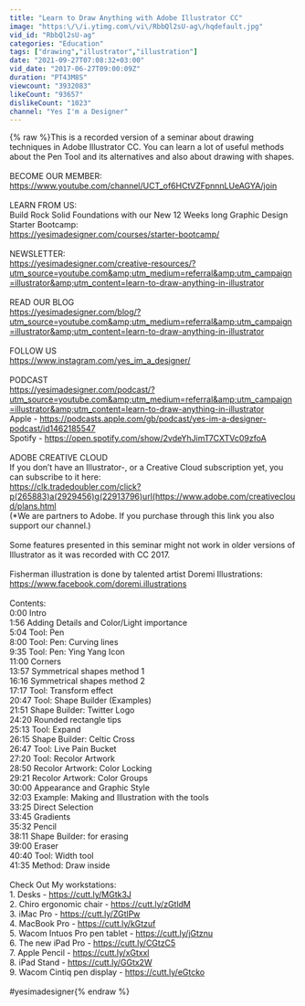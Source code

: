 ```yaml
---
title: "Learn to Draw Anything with Adobe Illustrator CC"
image: "https:\/\/i.ytimg.com\/vi\/RbbQl2sU-ag\/hqdefault.jpg"
vid_id: "RbbQl2sU-ag"
categories: "Education"
tags: ["drawing","illustrator","illustration"]
date: "2021-09-27T07:08:32+03:00"
vid_date: "2017-06-27T09:00:09Z"
duration: "PT43M8S"
viewcount: "3932083"
likeCount: "93657"
dislikeCount: "1023"
channel: "Yes I'm a Designer"
---
```

{% raw %}This is a recorded version of a seminar about drawing techniques in Adobe Illustrator CC. You can learn a lot of useful methods about the Pen Tool and its alternatives and also about drawing with shapes.<br /><br />BECOME OUR MEMBER:<br /><a rel="nofollow" target="blank" href="https://www.youtube.com/channel/UCT_of6HCtVZFpnnnLUeAGYA/join">https://www.youtube.com/channel/UCT_of6HCtVZFpnnnLUeAGYA/join</a><br /><br />LEARN FROM US:<br />Build Rock Solid Foundations with our New 12 Weeks long Graphic Design Starter Bootcamp:<br /><a rel="nofollow" target="blank" href="https://yesimadesigner.com/courses/starter-bootcamp/">https://yesimadesigner.com/courses/starter-bootcamp/</a><br /><br />NEWSLETTER:<br /><a rel="nofollow" target="blank" href="https://yesimadesigner.com/creative-resources/?utm_source=youtube.com&amp;utm_medium=referral&amp;utm_campaign=illustrator&amp;utm_content=learn-to-draw-anything-in-illustrator">https://yesimadesigner.com/creative-resources/?utm_source=youtube.com&amp;utm_medium=referral&amp;utm_campaign=illustrator&amp;utm_content=learn-to-draw-anything-in-illustrator</a><br /><br />READ OUR BLOG<br /><a rel="nofollow" target="blank" href="https://yesimadesigner.com/blog/?utm_source=youtube.com&amp;utm_medium=referral&amp;utm_campaign=illustrator&amp;utm_content=learn-to-draw-anything-in-illustrator">https://yesimadesigner.com/blog/?utm_source=youtube.com&amp;utm_medium=referral&amp;utm_campaign=illustrator&amp;utm_content=learn-to-draw-anything-in-illustrator</a><br /><br />FOLLOW US<br /><a rel="nofollow" target="blank" href="https://www.instagram.com/yes_im_a_designer/">https://www.instagram.com/yes_im_a_designer/</a><br /><br />PODCAST<br /><a rel="nofollow" target="blank" href="https://yesimadesigner.com/podcast/?utm_source=youtube.com&amp;utm_medium=referral&amp;utm_campaign=illustrator&amp;utm_content=learn-to-draw-anything-in-illustrator">https://yesimadesigner.com/podcast/?utm_source=youtube.com&amp;utm_medium=referral&amp;utm_campaign=illustrator&amp;utm_content=learn-to-draw-anything-in-illustrator</a><br />Apple - <a rel="nofollow" target="blank" href="https://podcasts.apple.com/gb/podcast/yes-im-a-designer-podcast/id1462185547">https://podcasts.apple.com/gb/podcast/yes-im-a-designer-podcast/id1462185547</a><br />Spotify - <a rel="nofollow" target="blank" href="https://open.spotify.com/show/2vdeYhJimT7CXTVc09zfoA">https://open.spotify.com/show/2vdeYhJimT7CXTVc09zfoA</a><br /><br />ADOBE CREATIVE CLOUD<br />If you don’t have an Illustrator-, or a Creative Cloud subscription yet, you can subscribe to it here:<br /><a rel="nofollow" target="blank" href="https://clk.tradedoubler.com/click?p(265883)a(2929456)g(22913796)url(https://www.adobe.com/creativecloud/plans.html">https://clk.tradedoubler.com/click?p(265883)a(2929456)g(22913796)url(https://www.adobe.com/creativecloud/plans.html</a><br />(*We are partners to Adobe. If you purchase through this link you also support our channel.)<br /><br />Some features presented in this seminar might not work in older versions of Illustrator as it was recorded with CC 2017.<br /><br />Fisherman illustration is done by talented artist Doremi Illustrations:<br /><a rel="nofollow" target="blank" href="https://www.facebook.com/doremi.illustrations">https://www.facebook.com/doremi.illustrations</a><br /><br />Contents:<br />0:00 Intro<br />1:56 Adding Details and Color/Light importance<br />5:04 Tool: Pen<br />8:00 Tool: Pen: Curving lines<br />9:35 Tool: Pen: Ying Yang Icon<br />11:00 Corners <br />13:57 Symmetrical shapes method 1 <br />16:16 Symmetrical shapes method 2 <br />17:17 Tool: Transform effect<br />20:47 Tool: Shape Builder (Examples)<br />21:51 Shape Builder: Twitter Logo<br />24:20 Rounded rectangle tips<br />25:13 Tool: Expand<br />26:15 Shape Builder: Celtic Cross <br />26:47 Tool: Live Pain Bucket<br />27:20 Tool: Recolor Artwork<br />28:50 Recolor Artwork: Color Locking<br />29:21 Recolor Artwork: Color Groups<br />30:00 Appearance and Graphic Style<br />32:03 Example: Making and Illustration with the tools<br />33:25 Direct Selection <br />33:45 Gradients<br />35:32 Pencil<br />38:11 Shape Builder: for erasing<br />39:00 Eraser<br />40:40 Tool: Width tool<br />41:35 Method: Draw inside<br /><br />Check Out My workstations: <br />1. Desks - <a rel="nofollow" target="blank" href="https://cutt.ly/MGtk3J">https://cutt.ly/MGtk3J</a><br />2. Chiro ergonomic chair - <a rel="nofollow" target="blank" href="https://cutt.ly/zGtldM">https://cutt.ly/zGtldM</a> <br />3. iMac Pro - <a rel="nofollow" target="blank" href="https://cutt.ly/ZGtlPw">https://cutt.ly/ZGtlPw</a> <br />4. MacBook Pro - <a rel="nofollow" target="blank" href="https://cutt.ly/kGtzuf">https://cutt.ly/kGtzuf</a>  <br />5. Wacom Intuos Pro pen tablet - <a rel="nofollow" target="blank" href="https://cutt.ly/jGtznu">https://cutt.ly/jGtznu</a> <br />6. The new iPad Pro - <a rel="nofollow" target="blank" href="https://cutt.ly/CGtzC5">https://cutt.ly/CGtzC5</a> <br />7.  Apple Pencil - <a rel="nofollow" target="blank" href="https://cutt.ly/xGtxxl">https://cutt.ly/xGtxxl</a> <br />8. iPad Stand - <a rel="nofollow" target="blank" href="https://cutt.ly/GGtx2W">https://cutt.ly/GGtx2W</a>  <br />9. Wacom Cintiq pen display - <a rel="nofollow" target="blank" href="https://cutt.ly/eGtcko">https://cutt.ly/eGtcko</a><br /><br />#yesimadesigner{% endraw %}
